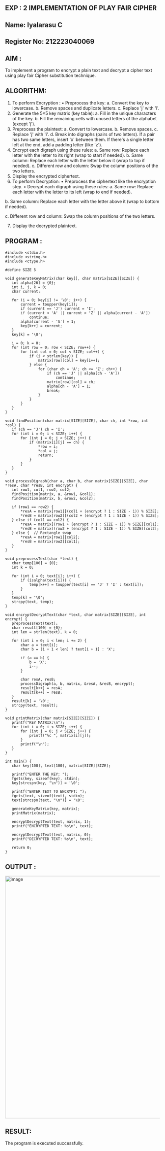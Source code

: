 ## EXP : 2 IMPLEMENTATION OF PLAY FAIR CIPHER
## Name: Iyalarasu C
## Register No: 212223040069
 
 ## AIM :
 To implement a program to encrypt a plain text and decrypt a cipher text using play fair Cipher substitution technique.
 
 
 ## ALGORITHM:
 1.	To perform Encryption :
 •	Preprocess the key:
 a.	Convert the key to lowercase.
 b.	Remove spaces and duplicate letters.
 c.	Replace 'j' with 'i'.
 2.	Generate the 5×5 key matrix (key table):
 a.	Fill in the unique characters of the key.
 b.	Fill the remaining cells with unused letters of the alphabet (except 'j').
 3.	Preprocess the plaintext:
 a.	Convert to lowercase.
 b.	Remove spaces.
 c.	Replace 'j' with 'i'.
 d.	Break into digraphs (pairs of two letters).
 If a pair has two same letters, insert 'x' between them.
 If there's a single letter left at the end, add a padding letter (like 'z').
 4.	Encrypt each digraph using these rules:
 a.	Same row: Replace each letter with the letter to its right (wrap to start if needed).
 b.	Same column: Replace each letter with the letter below it (wrap to top if needed).
 c.	Different row and column: Swap the column positions of the two letters.
 5.	Display the encrypted ciphertext.
 6.	To perform Decryption:
 •	Preprocess the ciphertext like the encryption step.
 •	Decrypt each digraph using these rules:
 a.	Same row: Replace each letter with the letter to its left (wrap to end if needed).
 
 b.	Same column: Replace each letter with the letter above it (wrap to bottom if needed).
 
 c.	Different row and column: Swap the column positions of the two letters.
 
 7.	Display the decrypted plaintext.
 
 ## PROGRAM :
 ```
#include <stdio.h>
#include <string.h>
#include <ctype.h>

#define SIZE 5

void generateKeyMatrix(char key[], char matrix[SIZE][SIZE]) {
    int alpha[26] = {0};
    int i, j, k = 0;
    char current;

    for (i = 0; key[i] != '\0'; i++) {
        current = toupper(key[i]);
        if (current == 'J') current = 'I';
        if (current < 'A' || current > 'Z' || alpha[current - 'A'])
            continue;
        alpha[current - 'A'] = 1;
        key[k++] = current;
    }
    key[k] = '\0';

    i = 0; k = 0;
    for (int row = 0; row < SIZE; row++) {
        for (int col = 0; col < SIZE; col++) {
            if (i < strlen(key)) {
                matrix[row][col] = key[i++];
            } else {
                for (char ch = 'A'; ch <= 'Z'; ch++) {
                    if (ch == 'J' || alpha[ch - 'A'])
                        continue;
                    matrix[row][col] = ch;
                    alpha[ch - 'A'] = 1;
                    break;
                }
            }
        }
    }
}

void findPosition(char matrix[SIZE][SIZE], char ch, int *row, int *col) {
    if (ch == 'J') ch = 'I';  
    for (int i = 0; i < SIZE; i++) {
        for (int j = 0; j < SIZE; j++) {
            if (matrix[i][j] == ch) {
                *row = i;
                *col = j;
                return;
            }
        }
    }
}

void processDigraph(char a, char b, char matrix[SIZE][SIZE], char *resA, char *resB, int encrypt) {
    int row1, col1, row2, col2;
    findPosition(matrix, a, &row1, &col1);
    findPosition(matrix, b, &row2, &col2);

    if (row1 == row2) {  
        *resA = matrix[row1][(col1 + (encrypt ? 1 : SIZE - 1)) % SIZE];
        *resB = matrix[row2][(col2 + (encrypt ? 1 : SIZE - 1)) % SIZE];
    } else if (col1 == col2) {  
        *resA = matrix[(row1 + (encrypt ? 1 : SIZE - 1)) % SIZE][col1];
        *resB = matrix[(row2 + (encrypt ? 1 : SIZE - 1)) % SIZE][col2];
    } else {  // Rectangle swap
        *resA = matrix[row1][col2];
        *resB = matrix[row2][col1];
    }
}

void preprocessText(char *text) {
    char temp[100] = {0};
    int k = 0;

    for (int i = 0; text[i]; i++) {
        if (isalpha(text[i])) {
            temp[k++] = toupper(text[i] == 'J' ? 'I' : text[i]);
        }
    }
    temp[k] = '\0';
    strcpy(text, temp);
}

void encryptDecryptText(char *text, char matrix[SIZE][SIZE], int encrypt) {
    preprocessText(text);
    char result[100] = {0};
    int len = strlen(text), k = 0;

    for (int i = 0; i < len; i += 2) {
        char a = text[i];
        char b = (i + 1 < len) ? text[i + 1] : 'X';

        if (a == b) {
            b = 'X';  
            i--;      
        }

        char resA, resB;
        processDigraph(a, b, matrix, &resA, &resB, encrypt);
        result[k++] = resA;
        result[k++] = resB;
    }
    result[k] = '\0';
    strcpy(text, result);
}

void printMatrix(char matrix[SIZE][SIZE]) {
    printf("KEY MATRIX:\n");
    for (int i = 0; i < SIZE; i++) {
        for (int j = 0; j < SIZE; j++) {
            printf("%c ", matrix[i][j]);
        }
        printf("\n");
    }
}

int main() {
    char key[100], text[100], matrix[SIZE][SIZE];
    
    printf("ENTER THE KEY: ");
    fgets(key, sizeof(key), stdin);
    key[strcspn(key, "\n")] = '\0';

    printf("ENTER TEXT TO ENCRYPT: ");
    fgets(text, sizeof(text), stdin);
    text[strcspn(text, "\n")] = '\0';

    generateKeyMatrix(key, matrix);
    printMatrix(matrix);

    encryptDecryptText(text, matrix, 1);  
    printf("ENCRYPTED TEXT: %s\n", text);

    encryptDecryptText(text, matrix, 0);  
    printf("DECRYPTED TEXT: %s\n", text);

    return 0;
}
```
 ## OUTPUT :
 <img width="1644" height="787" alt="image" src="https://github.com/user-attachments/assets/1b9766bc-4363-4c7e-a769-9e52c3814d43" />

 
 ## RESULT:
The program is executed successfully.
